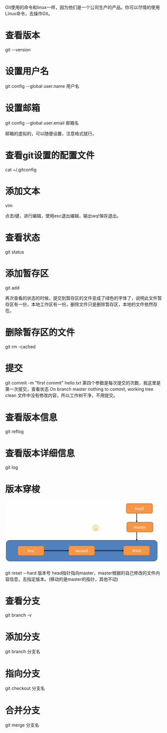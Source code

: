 Git使用的命令和linux一样，因为他们是一个公司生产的产品。你可以尽情的使用Linux命令，去操作Git。

# 查看版本

git --version

# 设置用户名

git config --global user.name 用户名

# 设置邮箱 

 git config --global user.email 邮箱名

邮箱的虚拟的，可以随便设置，注意格式就行。

# 查看git设置的配置文件

cat ~/.gitconfig 

# 添加文本

vim <file> 	

点击i键，进行编辑，使用esc退出编辑，输出wq!保存退出。

# 查看状态

git status

# 添加暂存区

git add <file> 

再次查看的状态的时候，提交到暂存区的文件变成了绿色的字体了，说明此文件暂存区有一份，本地工作区有一份，删除文件只是删除暂存区，本地的文件依然存在。

# 删除暂存区的文件

git rm -cached <file>

# 提交

git commit -m "first commit" hello.txt 第四个参数是每次提交的次数，我这里是第一次提交，查看状态 On branch master nothing to commit, working tree clean 文件中没有修改内容，所以工作树干净，不用提交。

# 查看版本信息

git reflog

# 查看版本详细信息

git log

# 版本穿梭

![img](.\clipboard.png)

git reset --hard 版本号 head指针指向master，master根据的自己修改的文件内容信息，去指定版本。(移动的是master的指针，其他不动)

# 查看分支

git branch -v

# 添加分支

git branch 分支名

# 指向分支

git checkout 分支名

# 合并分支

git merge 分支名

